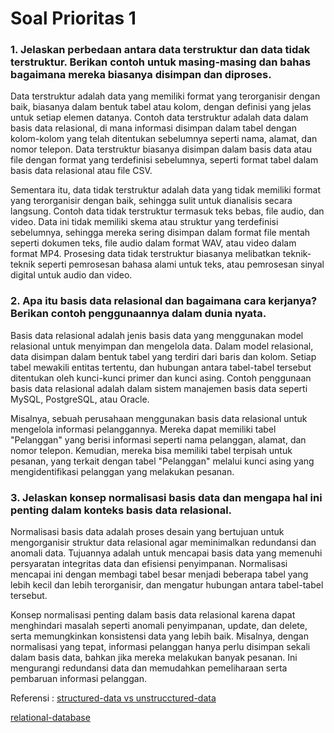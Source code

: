 # Soal Prioritas 1

### 1. Jelaskan perbedaan antara data terstruktur dan data tidak terstruktur. Berikan contoh untuk masing-masing dan bahas bagaimana mereka biasanya disimpan dan diproses.

Data terstruktur adalah data yang memiliki format yang terorganisir dengan baik, biasanya dalam bentuk tabel atau kolom, dengan definisi yang jelas untuk setiap elemen datanya. Contoh data terstruktur adalah data dalam basis data relasional, di mana informasi disimpan dalam tabel dengan kolom-kolom yang telah ditentukan sebelumnya seperti nama, alamat, dan nomor telepon. Data terstruktur biasanya disimpan dalam basis data atau file dengan format yang terdefinisi sebelumnya, seperti format tabel dalam basis data relasional atau file CSV.

Sementara itu, data tidak terstruktur adalah data yang tidak memiliki format yang terorganisir dengan baik, sehingga sulit untuk dianalisis secara langsung. Contoh data tidak terstruktur termasuk teks bebas, file audio, dan video. Data ini tidak memiliki skema atau struktur yang terdefinisi sebelumnya, sehingga mereka sering disimpan dalam format file mentah seperti dokumen teks, file audio dalam format WAV, atau video dalam format MP4. Prosesing data tidak terstruktur biasanya melibatkan teknik-teknik seperti pemrosesan bahasa alami untuk teks, atau pemrosesan sinyal digital untuk audio dan video.

### 2. Apa itu basis data relasional dan bagaimana cara kerjanya? Berikan contoh penggunaannya dalam dunia nyata.

Basis data relasional adalah jenis basis data yang menggunakan model relasional untuk menyimpan dan mengelola data. Dalam model relasional, data disimpan dalam bentuk tabel yang terdiri dari baris dan kolom. Setiap tabel mewakili entitas tertentu, dan hubungan antara tabel-tabel tersebut ditentukan oleh kunci-kunci primer dan kunci asing. Contoh penggunaan basis data relasional adalah dalam sistem manajemen basis data seperti MySQL, PostgreSQL, atau Oracle.

Misalnya, sebuah perusahaan menggunakan basis data relasional untuk mengelola informasi pelanggannya. Mereka dapat memiliki tabel "Pelanggan" yang berisi informasi seperti nama pelanggan, alamat, dan nomor telepon. Kemudian, mereka bisa memiliki tabel terpisah untuk pesanan, yang terkait dengan tabel "Pelanggan" melalui kunci asing yang mengidentifikasi pelanggan yang melakukan pesanan.

### 3. Jelaskan konsep normalisasi basis data dan mengapa hal ini penting dalam konteks basis data relasional.

Normalisasi basis data adalah proses desain yang bertujuan untuk mengorganisir struktur data relasional agar meminimalkan redundansi dan anomali data. Tujuannya adalah untuk mencapai basis data yang memenuhi persyaratan integritas data dan efisiensi penyimpanan. Normalisasi mencapai ini dengan membagi tabel besar menjadi beberapa tabel yang lebih kecil dan lebih terorganisir, dan mengatur hubungan antara tabel-tabel tersebut.

Konsep normalisasi penting dalam basis data relasional karena dapat menghindari masalah seperti anomali penyimpanan, update, dan delete, serta memungkinkan konsistensi data yang lebih baik. Misalnya, dengan normalisasi yang tepat, informasi pelanggan hanya perlu disimpan sekali dalam basis data, bahkan jika mereka melakukan banyak pesanan. Ini mengurangi redundansi data dan memudahkan pemeliharaan serta pembaruan informasi pelanggan.

Referensi :
[structured-data vs unstrucctured-data](https://aws.amazon.com/id/compare/the-difference-between-structured-data-and-unstructured-data/)

[relational-database](https://aws.amazon.com/id/relational-database/)
